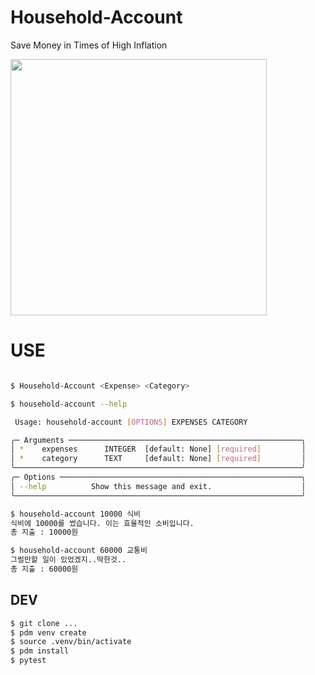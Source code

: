 
# Household-Account
Save Money in Times of High Inflation

<img src="https://blog.kakaocdn.net/dn/tPPrk/btsJPCAM1gP/3kNpktpRlAmnfKt4E6bhOK/img.png" width=410 />

# USE
```bash

$ Household-Account <Expense> <Category>

$ household-account --help

 Usage: household-account [OPTIONS] EXPENSES CATEGORY

╭─ Arguments ────────────────────────────────────────────────────╮
│ *    expenses      INTEGER  [default: None] [required]         │
│ *    category      TEXT     [default: None] [required]         │
╰────────────────────────────────────────────────────────────────╯
╭─ Options ──────────────────────────────────────────────────────╮
│ --help          Show this message and exit.                    │
╰────────────────────────────────────────────────────────────────╯

$ household-account 10000 식비
식비에 10000를 썼습니다. 이는 효율적인 소비입니다.
총 지출 : 10000원

$ household-account 60000 교통비
그럴만할 일이 있었겠지..딱한것..
총 지출 : 60000원

```

## DEV
```bash
$ git clone ...
$ pdm venv create
$ source .venv/bin/activate
$ pdm install
$ pytest
```
